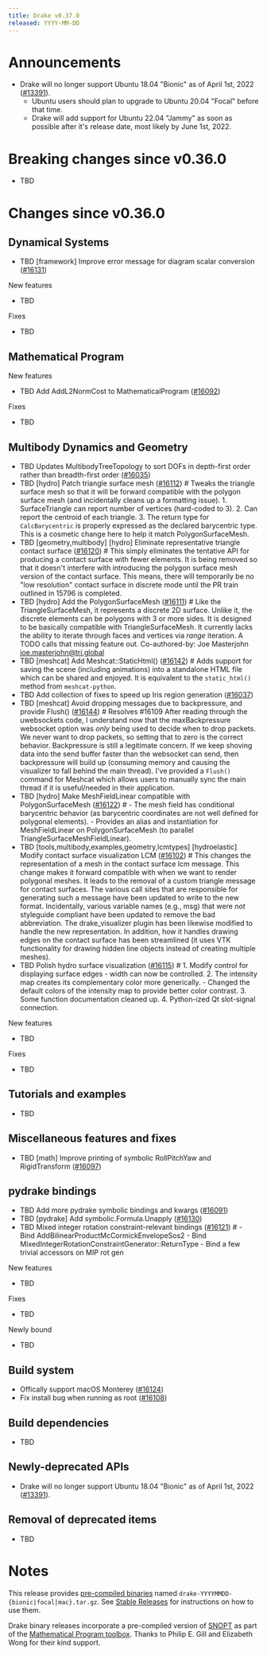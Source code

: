 ```yaml
---
title: Drake v0.37.0
released: YYYY-MM-DD
---
```


# Announcements

* Drake will no longer support Ubuntu 18.04 "Bionic" as of April 1st, 2022
  ([#13391][_#13391]).
  * Ubuntu users should plan to upgrade to Ubuntu 20.04 "Focal" before that
    time.
  * Drake will add support for Ubuntu 22.04 "Jammy" as soon as possible
    after it's release date, most likely by June 1st, 2022.

# Breaking changes since v0.36.0

* TBD

# Changes since v0.36.0

## Dynamical Systems

<!-- <relnotes for systems go here> -->

* TBD [framework] Improve error message for diagram scalar conversion ([#16131][_#16131])

New features

* TBD

Fixes

* TBD

## Mathematical Program

<!-- <relnotes for solvers go here> -->

New features

* TBD Add AddL2NormCost to MathematicalProgram ([#16092][_#16092])

Fixes

* TBD

## Multibody Dynamics and Geometry

<!-- <relnotes for geometry,multibody go here> -->

* TBD Updates MultibodyTreeTopology to sort DOFs in depth-first order rather than breadth-first order ([#16035][_#16035])
* TBD [hydro] Patch triangle surface mesh ([#16112][_#16112])  # Tweaks the triangle surface mesh so that it will be forward compatible with the polygon surface mesh (and incidentally cleans up a formatting issue). 1. SurfaceTriangle can report number of vertices (hard-coded to 3). 2. Can report the centroid of each triangle. 3. The return type for `CalcBarycentric` is properly expressed as the declared barycentric type. This is a cosmetic change here to help it match PolygonSurfaceMesh.
* TBD [geometry,multibody] [hydro] Eliminate representative triangle contact surface ([#16120][_#16120])  # This simply eliminates the tentative API for producing a contact surface with fewer elements. It is being removed so that it doesn't interfere with introducing the polygon surface mesh version of the contact surface. This means, there will temporarily be no "low resolution" contact surface in discrete mode until the PR train outlined in 15796 is completed.
* TBD [hydro] Add the PolygonSurfaceMesh ([#16111][_#16111])  # Like the TriangleSurfaceMesh, it represents a discrete 2D surface. Unlike it, the discrete elements can be polygons with 3 or more sides. It is designed to be basically compatible with TriangleSurfaceMesh. It currently lacks the ability to iterate through faces and vertices via *range* iteration. A TODO calls that missing feature out. Co-authored-by: Joe Masterjohn <joe.masterjohn@tri.global>
* TBD [meshcat] Add Meshcat::StaticHtml() ([#16142][_#16142])  # Adds support for saving the scene (including animations) into a standalone HTML file which can be shared and enjoyed.  It is equivalent to the `static_html()` method from `meshcat-python`.
* TBD Add collection of fixes to speed up Iris region generation ([#16037][_#16037])
* TBD [meshcat] Avoid dropping messages due to backpressure, and provide Flush() ([#16144][_#16144])  # Resolves #16109 After reading through the uwebsockets code, I understand now that the maxBackpressure websocket option was *only* being used to decide when to drop packets.  We never want to drop packets, so setting that to zero is the correct behavior. Backpressure is still a legitimate concern.  If we keep shoving data into the send buffer faster than the websocket can send, then backpressure will build up (consuming memory and causing the visualizer to fall behind the main thread).  I've provided a `Flush()` command for Meshcat which allows users to manually sync the main thread if it is useful/needed in their application.
* TBD [hydro] Make MeshFieldLinear compatible with PolygonSurfaceMesh ([#16122][_#16122])  # - The mesh field has conditional barycentric behavior (as barycentric coordinates are not well defined for polygonal elements). - Provides an alias and instantiation for MeshFieldLinear on PolygonSurfaceMesh (to parallel TriangleSurfaceMeshFieldLinear).
* TBD [tools,multibody,examples,geometry,lcmtypes] [hydroelastic] Modify contact surface visualization LCM ([#16102][_#16102])  # This changes the representation of a mesh in the contact surface lcm message. This change makes it forward compatible with when we want to render polygonal meshes. It leads to the removal of a custom triangle message for contact surfaces. The various call sites that are responsible for generating such a message have been updated to write to the new format. Incidentally, various variable names (e.g., msg) that were *not* styleguide compliant have been updated to remove the bad abbreviation. The drake_visualizer plugin has been likewise modified to handle the new representation. In addition, how it handles drawing edges on the contact surface has been streamlined (it uses VTK functionality for drawing hidden line objects instead of creating multiple meshes).
* TBD Polish hydro surface visualization ([#16115][_#16115])  # 1. Modify control for displaying surface edges - width can now be controlled. 2. The intensity map creates its complementary color more generically. - Changed the default colors of the intensity map to provide better color contrast. 3. Some function documentation cleaned up. 4. Python-ized Qt slot-signal connection.

New features

* TBD

Fixes

* TBD

## Tutorials and examples

<!-- <relnotes for examples,tutorials go here> -->

* TBD

## Miscellaneous features and fixes

<!-- <relnotes for common,math,lcm,lcmtypes,manipulation,perception go here> -->

* TBD [math] Improve printing of symbolic RollPitchYaw and RigidTransform ([#16097][_#16097])

## pydrake bindings

<!-- <relnotes for bindings go here> -->

* TBD Add more pydrake symbolic bindings and kwargs ([#16091][_#16091])
* TBD [pydrake] Add symbolic.Formula.Unapply ([#16130][_#16130])
* TBD Mixed integer rotation constraint-relevant bindings ([#16121][_#16121])  # - Bind AddBilinearProductMcCormickEnvelopeSos2 - Bind MixedIntegerRotationConstraintGenerator::ReturnType - Bind a few trivial accessors on MIP rot gen

New features

* TBD

Fixes

* TBD

Newly bound

* TBD

## Build system

<!-- <relnotes for cmake,doc,setup,third_party,tools go here> -->

* Offically support macOS Monterey ([#16124][_#16124])
* Fix install bug when running as root ([#16108][_#16108])

## Build dependencies

<!-- Manually relocate any "Upgrade foo_external to latest" lines to here, -->
<!-- and then sort them alphabetically. -->

* TBD

## Newly-deprecated APIs

* Drake will no longer support Ubuntu 18.04 "Bionic" as of April 1st, 2022 ([#13391][_#13391]).

## Removal of deprecated items

* TBD

# Notes


This release provides [pre-compiled binaries](https://github.com/RobotLocomotion/drake/releases/tag/v0.37.0) named
``drake-YYYYMMDD-{bionic|focal|mac}.tar.gz``. See [Stable Releases](/from_binary.html#stable-releases) for instructions on how to use them.

Drake binary releases incorporate a pre-compiled version of [SNOPT](https://ccom.ucsd.edu/~optimizers/solvers/snopt/) as part of the
[Mathematical Program toolbox](https://drake.mit.edu/doxygen_cxx/group__solvers.html). Thanks to
Philip E. Gill and Elizabeth Wong for their kind support.

<!-- <begin issue links> -->
[_#13391]: https://github.com/RobotLocomotion/drake/pull/13391
[_#16035]: https://github.com/RobotLocomotion/drake/pull/16035
[_#16037]: https://github.com/RobotLocomotion/drake/pull/16037
[_#16091]: https://github.com/RobotLocomotion/drake/pull/16091
[_#16092]: https://github.com/RobotLocomotion/drake/pull/16092
[_#16097]: https://github.com/RobotLocomotion/drake/pull/16097
[_#16102]: https://github.com/RobotLocomotion/drake/pull/16102
[_#16108]: https://github.com/RobotLocomotion/drake/pull/16108
[_#16111]: https://github.com/RobotLocomotion/drake/pull/16111
[_#16112]: https://github.com/RobotLocomotion/drake/pull/16112
[_#16115]: https://github.com/RobotLocomotion/drake/pull/16115
[_#16120]: https://github.com/RobotLocomotion/drake/pull/16120
[_#16121]: https://github.com/RobotLocomotion/drake/pull/16121
[_#16122]: https://github.com/RobotLocomotion/drake/pull/16122
[_#16124]: https://github.com/RobotLocomotion/drake/pull/16124
[_#16130]: https://github.com/RobotLocomotion/drake/pull/16130
[_#16131]: https://github.com/RobotLocomotion/drake/pull/16131
[_#16142]: https://github.com/RobotLocomotion/drake/pull/16142
[_#16144]: https://github.com/RobotLocomotion/drake/pull/16144
<!-- <end issue links> -->

<!--
  Current oldest_commit ab9b236d0dba0d87ddd25fc3c1ede143024a8c55 (exclusive).
  Current newest_commit bdffa92be7c5aae4264c8978d5590f3b4897b5c1 (inclusive).
-->
